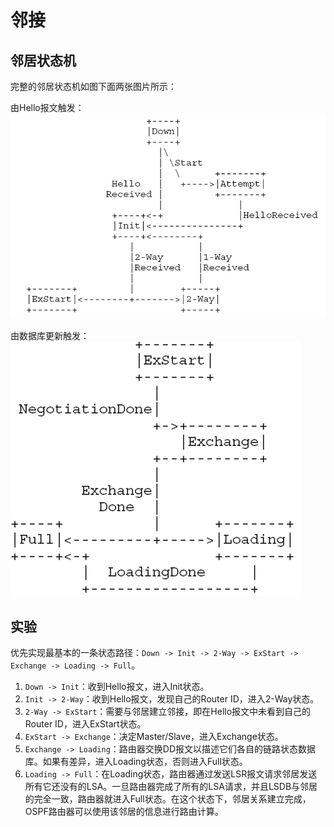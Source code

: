 # 邻接

## 邻居状态机

完整的邻居状态机如图下面两张图片所示：

由Hello报文触发：
![](./imgs/neighbor_state_machine_hello.png)

由数据库更新触发：
![](./imgs/neighbor_state_machine_db.png)

## 实验

优先实现最基本的一条状态路径：`Down -> Init -> 2-Way -> ExStart -> Exchange -> Loading -> Full`。

1. `Down -> Init`：收到Hello报文，进入Init状态。
2. `Init -> 2-Way`：收到Hello报文，发现自己的Router ID，进入2-Way状态。
3. `2-Way -> ExStart`：需要与邻居建立邻接，即在Hello报文中未看到自己的Router ID，进入ExStart状态。
4. `ExStart -> Exchange`：决定Master/Slave，进入Exchange状态。
5. `Exchange -> Loading`：路由器交换DD报文以描述它们各自的链路状态数据库。如果有差异，进入Loading状态，否则进入Full状态。
6. `Loading -> Full`：在Loading状态，路由器通过发送LSR报文请求邻居发送所有它还没有的LSA。一旦路由器完成了所有的LSA请求，并且LSDB与邻居的完全一致，路由器就进入Full状态。在这个状态下，邻居关系建立完成，OSPF路由器可以使用该邻居的信息进行路由计算。
